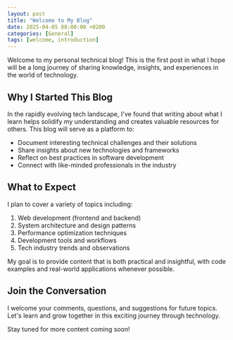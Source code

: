 ```yaml
---
layout: post
title: "Welcome to My Blog"
date: 2025-04-05 08:00:00 +0200
categories: [General]
tags: [welcome, introduction]
---
```


Welcome to my personal technical blog! This is the first post in what I hope will be a long journey of sharing knowledge, insights, and experiences in the world of technology.

<!--more-->

## Why I Started This Blog

In the rapidly evolving tech landscape, I've found that writing about what I learn helps solidify my understanding and creates valuable resources for others. This blog will serve as a platform to:

- Document interesting technical challenges and their solutions
- Share insights about new technologies and frameworks
- Reflect on best practices in software development
- Connect with like-minded professionals in the industry

## What to Expect

I plan to cover a variety of topics including:

1. Web development (frontend and backend)
2. System architecture and design patterns
3. Performance optimization techniques
4. Development tools and workflows
5. Tech industry trends and observations

My goal is to provide content that is both practical and insightful, with code examples and real-world applications whenever possible.

## Join the Conversation

I welcome your comments, questions, and suggestions for future topics. Let's learn and grow together in this exciting journey through technology.

Stay tuned for more content coming soon!
